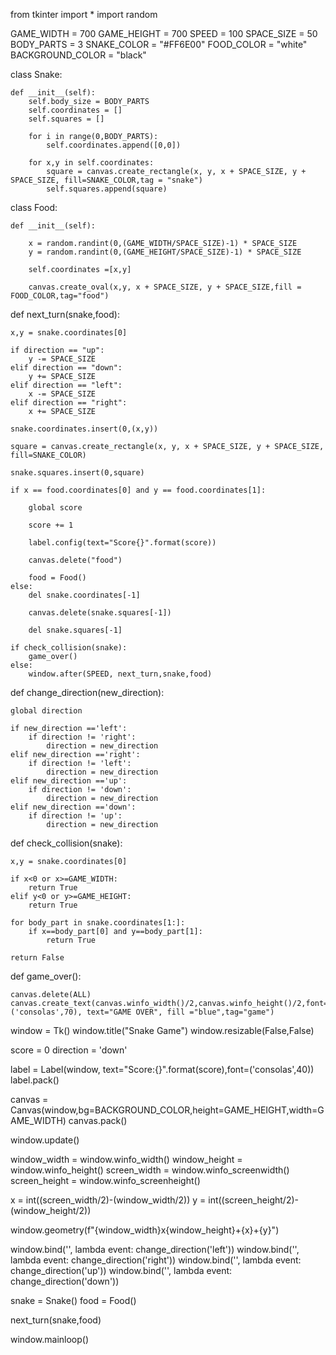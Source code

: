 
from tkinter import *
import random

GAME_WIDTH = 700
GAME_HEIGHT = 700
SPEED = 100
SPACE_SIZE = 50
BODY_PARTS = 3
SNAKE_COLOR = "#FF6E00"
FOOD_COLOR = "white"
BACKGROUND_COLOR = "black"

class Snake:
    
    def __init__(self):
        self.body_size = BODY_PARTS
        self.coordinates = []
        self.squares = []

        for i in range(0,BODY_PARTS):
            self.coordinates.append([0,0])
        
        for x,y in self.coordinates:
            square = canvas.create_rectangle(x, y, x + SPACE_SIZE, y + SPACE_SIZE, fill=SNAKE_COLOR,tag = "snake")
            self.squares.append(square)

class Food:
    
    def __init__(self):

        x = random.randint(0,(GAME_WIDTH/SPACE_SIZE)-1) * SPACE_SIZE
        y = random.randint(0,(GAME_HEIGHT/SPACE_SIZE)-1) * SPACE_SIZE

        self.coordinates =[x,y]

        canvas.create_oval(x,y, x + SPACE_SIZE, y + SPACE_SIZE,fill = FOOD_COLOR,tag="food")

def next_turn(snake,food):
    
    x,y = snake.coordinates[0]

    if direction == "up":
        y -= SPACE_SIZE
    elif direction == "down":
        y += SPACE_SIZE
    elif direction == "left":
        x -= SPACE_SIZE
    elif direction == "right":
        x += SPACE_SIZE

    snake.coordinates.insert(0,(x,y))

    square = canvas.create_rectangle(x, y, x + SPACE_SIZE, y + SPACE_SIZE, fill=SNAKE_COLOR)
    
    snake.squares.insert(0,square)

    if x == food.coordinates[0] and y == food.coordinates[1]:
        
        global score

        score += 1

        label.config(text="Score{}".format(score))

        canvas.delete("food")

        food = Food()
    else:
        del snake.coordinates[-1]

        canvas.delete(snake.squares[-1])

        del snake.squares[-1]
    
    if check_collision(snake):
        game_over()
    else:
        window.after(SPEED, next_turn,snake,food)

def change_direction(new_direction):
    
    global direction

    if new_direction =='left':
        if direction != 'right':
            direction = new_direction
    elif new_direction =='right':
        if direction != 'left':
            direction = new_direction
    elif new_direction =='up':
        if direction != 'down':
            direction = new_direction
    elif new_direction =='down':
        if direction != 'up':
            direction = new_direction

def check_collision(snake):
    
    x,y = snake.coordinates[0]

    if x<0 or x>=GAME_WIDTH:
        return True
    elif y<0 or y>=GAME_HEIGHT:
        return True
    
    for body_part in snake.coordinates[1:]:
        if x==body_part[0] and y==body_part[1]:
            return True
    
    return False

def game_over():
    
    canvas.delete(ALL)
    canvas.create_text(canvas.winfo_width()/2,canvas.winfo_height()/2,font=('consolas',70), text="GAME OVER", fill ="blue",tag="game")

window = Tk()
window.title("Snake Game")
window.resizable(False,False)

score = 0
direction = 'down'

label = Label(window, text="Score:{}".format(score),font=('consolas',40))
label.pack()

canvas = Canvas(window,bg=BACKGROUND_COLOR,height=GAME_HEIGHT,width=GAME_WIDTH)
canvas.pack()

window.update()

window_width = window.winfo_width()
window_height = window.winfo_height()
screen_width = window.winfo_screenwidth()
screen_height = window.winfo_screenheight()

x = int((screen_width/2)-(window_width/2))
y = int((screen_height/2)-(window_height/2))

window.geometry(f"{window_width}x{window_height}+{x}+{y}")

window.bind('<Left>', lambda event: change_direction('left'))
window.bind('<Right>', lambda event: change_direction('right'))
window.bind('<Up>', lambda event: change_direction('up'))
window.bind('<Down>', lambda event: change_direction('down'))

snake = Snake()
food = Food()

next_turn(snake,food)

window.mainloop()
